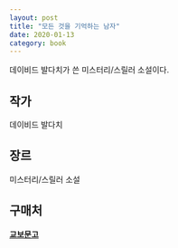 ```yaml
---
layout: post
title: "모든 것을 기억하는 남자"
date: 2020-01-13
category: book
---
```


데이비드 발다치가 쓴 미스터리/스릴러 소설이다.

## 작가
데이비드 발다치

## 장르
미스터리/스릴러 소설

## 구매처

**[교보문고](http://www.kyobobook.co.kr/product/detailViewKor.laf?ejkGb=KOR&mallGb=KOR&barcode=9791158790493&orderClick=LEa&Kc=)**